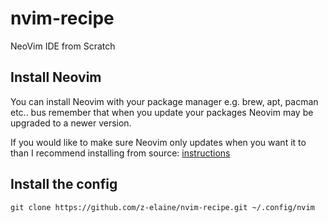 # nvim-recipe
NeoVim IDE from Scratch

## Install Neovim

You can install Neovim with your package manager e.g. brew, apt, pacman etc.. bus remember that when you update your packages Neovim may be upgraded to a newer version.

If you would like to make sure Neovim only updates when you want it to than I recommend installing from source: [instructions](https://github.com/neovim/neovim/wiki/Installing-Neovim#install-from-source)

## Install the config

```shell
git clone https://github.com/z-elaine/nvim-recipe.git ~/.config/nvim
```
